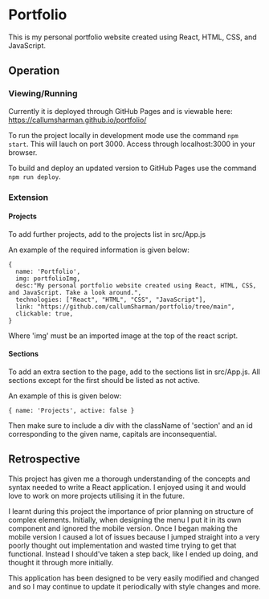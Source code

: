 # Portfolio
This is my personal portfolio website created using React, HTML, CSS, and JavaScript.

## Operation
### Viewing/Running
Currently it is deployed through GitHub Pages and is viewable here: https://callumsharman.github.io/portfolio/

To run the project locally in development mode use the command `npm start`. This will lauch on port 3000. Access through localhost:3000 in your browser.

To build and deploy an updated version to GitHub Pages use the command `npm run deploy`.

### Extension
#### Projects
To add further projects, add to the projects list in src/App.js

An example of the required information is given below:
```
{
  name: 'Portfolio',
  img: portfolioImg,
  desc:"My personal portfolio website created using React, HTML, CSS, and JavaScript. Take a look around.",
  technologies: ["React", "HTML", "CSS", "JavaScript"],
  link: "https://github.com/callumSharman/portfolio/tree/main",
  clickable: true,
}
```
Where 'img' must be an imported image at the top of the react script.

#### Sections
To add an extra section to the page, add to the sections list in src/App.js. All sections except for the first should be listed as not active.

An example of this is given below:
```
{ name: 'Projects', active: false }
```
Then make sure to include a div with the className of 'section' and an id corresponding to the given name, capitals are inconsequential.

## Retrospective
This project has given me a thorough understanding of the concepts and syntax needed to write a React application. I enjoyed using it and would love to work on more projects utilising it in the future. 

I learnt during this project the importance of prior planning on structure of complex elements. Initially, when designing the menu I put it in its own component and ignored the mobile version. Once I began making the mobile version I caused a lot of issues because I jumped straight into a very poorly thought out implementation and wasted time trying to get that functional. Instead I should've taken a step back, like I ended up doing, and thought it through more initially.

This application has been designed to be very easily modified and changed and so I may continue to update it periodically with style changes and more.